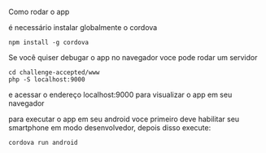 Como rodar o app

é necessário instalar globalmente o cordova

    npm install -g cordova
    
Se você quiser debugar o app no navegador voce pode rodar um servidor 

    cd challenge-accepted/www
    php -S localhost:9000
    
e acessar o endereço localhost:9000 para visualizar o app em seu navegador

para executar o app em seu android voce primeiro deve habilitar seu smartphone
em modo desenvolvedor, depois disso execute:

    cordova run android
    
